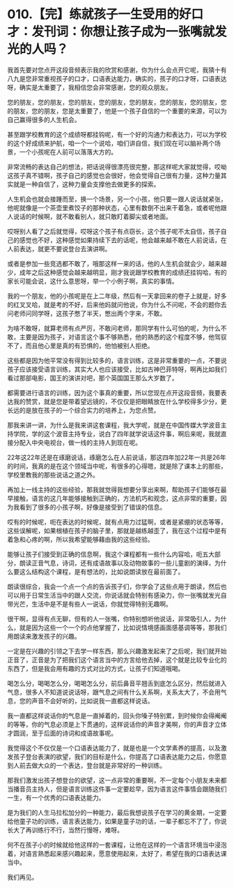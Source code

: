 # 010.【完】练就孩子一生受用的好口才：发刊词：你想让孩子成为一张嘴就发光的人吗？

我首先要对您点开这段音频表示我的欣赏和感谢，你为什么会点开它呢，我猜十有八九是您非常重视孩子的口才，口语表达能力，确实的，孩子的口才呀，口语表达呀，确实是太重要了，我相信您会非常感谢，您的观众朋友。

您的朋友，您的朋友，您的朋友，您的朋友，您的朋友，您的朋友，您的朋友，您的朋友，您的朋友，您是太重要了，他是一个孩子自信的一个重要的来源，可以为自己赢得很多的人生机会。

甚至跟学校教育的这个成绩呀都挂钩呢，有一个好的沟通力和表达力，可以为学校的这个好成绩来护航，咱一个一个说哈，咱们讲自信，我们现在可以脑补两个场景，一个小孩呢在人前可以落落大方的。

非常流畅的表达自己的想法，把话说得很漂亮很完整，那这样呢大家就觉得，哎呦这孩子真不错啊，孩子自己的感觉也会很好，他会觉得自己很有力量，这种力量其实就是一种自信了，这种力量会支撑他去做更多的探索。

人生机会也就会接踵而至，换一个场景，另一个小孩，他只要一跟人说话就紧张，他呢就像是一个茶壶里煮饺子的那种状态，心里有数倒不出来干着急，或者呢他跟人说话的时候啊，就不敢看别人，就只敢盯着脚尖或者地面。

哎呀别人看了之后就觉得，哎呀这个孩子有点窃长，这个孩子呢不太自信，孩子自己的感觉也不好，这种感觉如果持续下去的话呢，他会越来越不敢在人前说话，在人前表达，就更不要说登台去演讲啊。

或者是参加一些竞选都不敢了，哦那这样一来的话，他的人生机会就会少，越来越少，成年之后这种感觉会越来越明显，刚才我说跟学校教育的成绩还挂钩哈，有的家长可能会说，这什么意思呀，举一个小例子啊，真实的事情。

我的一个朋友，他的小孩呢是在上二年级，然后有一天拿回来的卷子上就是，好多的红叉叉哈，就是考的不好，后来他妈就问他说，你为什么不问呢，不会的题你去问老师问同学呀，这孩子憋了半天，憋出两个字来，不敢。

为啥不敢呀，就算老师有点严厉，不敢问老师，那同学有什么可怕的呢，为什么不敢，主要是因为孩子，对语言这个事不够熟悉，他的熟悉的这个程度不够，他驾驭不了，而且他心里是真的有恐惧的，他怕被别人拒绝。

这些都是因为他平常没有得到比较多的，语言训练，这是非常重要的一点，不要说孩子应该接受语言训练，其实大人也应该接受，比如古神巴菲特呀，啊再比如我们看过那部电影，国王的演讲对吧，那个英国国王那么大岁数了。

都需要进行语言的训练，因为这个事真的重要，所以您现在点开这段音频，我要表达我的赞赏，就是您是带着望远镜的，不仅仅是把眼睛放在什么学校得多少分，更长远的是放在孩子的一个综合实力的培养上，为您点赞。

那我来讲一讲，为什么是我来讲这套课程，我大学呢，就是在中国传媒大学波音主持学院，学的这个波音主持专业，说白了四年就学说话这件事，啊后来呢，我就直接分配入中央电视台，做一线的主持人到现在呢。

22年这22年还是在琢磨说话，琢磨怎么在人前说话，那这四年加22年一共是26年的时间，我真的是在这个领域当中呢，有很多的心得嗯，就是除了课本上的那些，学校里教我的那些说话之道之外。

再加上一线主持的这些经验，那我就觉得我想要分享出来啊，帮助孩子们能够在最早接触，语言的这几年能够接触到正确的，方法机巧和观念，这点非常的重要，因为我看到了很多的小孩子啊，好像是接受到了错误的信息。

哎有的时候呢，呃在表达的时候呢，就有点用力过猛啊，或者是紧绷的状态等等，这些误解呢，如果根植在孩子的脑子里，那就是越练越歪了，我在这个过程中是有着急和心疼的啊，所以我希望能够藉由我的这些经验。

能够让孩子们接受到正确的信息啊，我这个课程都有一些什么内容哈，呃五大部分，朗读正音气息，诗词，还有成语故事以及动物故事的一些儿童剧的演绎，为什么要这么结构这个课程，是有想法的，比如说朗读放在最前面了。

朗读很综合，我会一个点一个点的告诉孩子们，你学会了这些点用于朗读，然后也可以用于日常生活当中的跟人交流，你说话就会特别有感染力，你一张嘴就发光自带光芒，生活中是不是有些人一说话，你就觉得特别无趣啊。

很干啊，显得有点无聊，但有的人一张嘴，你特别想听他说话，非常吸引人，为什么，就是因为这些一个一个的点他掌握了，比如说情境感画面感基调等等，那我们用朗读来激发孩子的兴趣。

一定是在兴趣的引领之下去学一样东西，那么兴趣激发起来了之后呢，我们就开始正音了，正音是为了把我们这个语言当中的方言给他去掉，这个就是比较专业化的东西了，但是我会用有趣的方式对比的方式，让孩子们知道哦喝。

喝怎么分，喝喝怎么分，喝喝怎么分，前后鼻音平翘舌到底怎么区分，然后就进入气息，很多人不知道说说话呀，跟气息之间有什么关系啊，关系太大了，不会用气息，您的声音不会好听的，比如说我一直都这样说话。

我一直都这样说话你的气息是一直掉着的，回头你嗓子特别累，到时候你会得阉阉的等等，你的气息必须是上下贯通的，这样说话你的声音才美啊，你的声音才立体才圆润，至于后面的诗词和成语故事呢。

我觉得这个不仅仅是一个口语表达能力了，就是也是一个文学素养的提高，以及激发孩子登台表演的欲望，我们的目标是什么，你提高了口语表达能力之后，你愿意到人前去做大众的一个表达，登台就是非常好的一种训练。

那我们激发出孩子想登台的欲望，这一点非常的重要啊，不一定每个小朋友未来都当播音员主持人，但是语言训练这件事一定要趁早，因为语言这件事情会跟随我们一生，有一个优秀的口语表达能力。

是为我们的人生马拉松加分的一种能力，最后我想说孩子在学习的黄金期，一定要给他童子功的训练，语言表达能力，如果是童子功的话，一辈子都忘不了了，你说长大了再训练行不行，当然行慢呀，难呀。

何不在孩子小的时候就给他这样的一套课程，让他在这样的一个语言环境当中浸泡着，对语言熟悉起来感兴趣起来，愿意使用起来，太好了，希望在我的口语表达课当中。

我们再见。